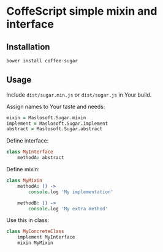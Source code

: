 # CoffeScript simple mixin and interface

## Installation

```bash
bower install coffee-sugar
```

## Usage

Include `dist/sugar.min.js` or `dist/sugar.js` in Your build.

Assign names to Your taste and needs:

```coffeescript
mixin = Maslosoft.Sugar.mixin
implement = Maslosoft.Sugar.implement
abstract = Maslosoft.Sugar.abstract
```

Define interface:

```coffeescript
class MyInterface
	methodA: abstract
```

Define mixin:

```coffeescript
class MyMixin
	methodA: () ->
		console.log 'My implementation'

	methodB: () ->
		console.log 'My extra method'
```

Use this in class:

```coffeescript
class MyConcreteClass
	implement MyInterface
	mixin MyMixin
```